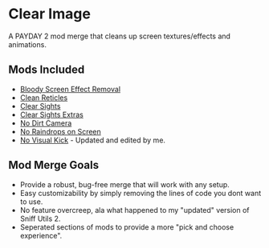 # Clear Image

A PAYDAY 2 mod merge that cleans up screen textures/effects and animations.

## Mods Included
- [Bloody Screen Effect Removal](https://modworkshop.net/mod/32280)
- [Clean Reticles](https://modworkshop.net/mod/36107)
- [Clear Sights](https://modworkshop.net/mod/20896)
- [Clear Sights Extras](https://modworkshop.net/mod/27788)
- [No Dirt Camera](https://modworkshop.net/mod/833)
- [No Raindrops on Screen](https://modworkshop.net/mod/19644)
- [No Visual Kick](https://modworkshop.net/mod/16898) - Updated and edited by me.

## Mod Merge Goals
- Provide a robust, bug-free merge that will work with any setup.
- Easy customizability by simply removing the lines of code you dont want to use.
- No feature overcreep, ala what happened to my "updated" version of Sniff Utils 2.
- Seperated sections of mods to provide a more "pick and choose experience".
